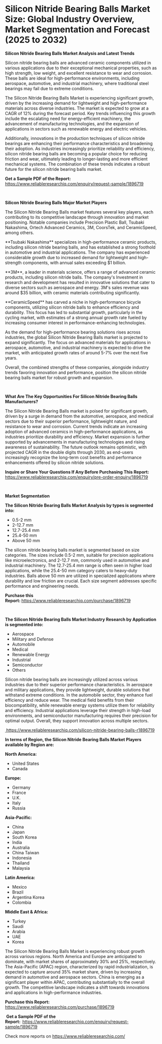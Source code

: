 <p><h1>Silicon Nitride Bearing Balls Market Size: Global Industry Overview, Market Segmentation and Forecast (2025 to 2032)</h1></p><p><strong>Silicon Nitride Bearing Balls Market Analysis and Latest Trends</strong></p>
<p><p>Silicon nitride bearing balls are advanced ceramic components utilized in various applications due to their exceptional mechanical properties, such as high strength, low weight, and excellent resistance to wear and corrosion. These balls are ideal for high-performance environments, including aerospace, automotive, and industrial machinery, where traditional steel bearings may fail due to extreme conditions. </p><p>The Silicon Nitride Bearing Balls Market is experiencing significant growth, driven by the increasing demand for lightweight and high-performance materials across diverse industries. The market is expected to grow at a CAGR of 12% during the forecast period. Key trends influencing this growth include the escalating need for energy-efficient machinery, the advancement of manufacturing technologies, and the expansion of applications in sectors such as renewable energy and electric vehicles. </p><p>Additionally, innovations in the production techniques of silicon nitride bearings are enhancing their performance characteristics and broadening their adoption. As industries increasingly prioritize reliability and efficiency, silicon nitride bearing balls are becoming a popular choice for reducing friction and wear, ultimately leading to longer-lasting and more efficient mechanical systems. The combination of these trends indicates a robust future for the silicon nitride bearing balls market.</p></p>
<p><strong>Get a Sample PDF of the Report:&nbsp;</strong> <a href="https://www.reliableresearchiq.com/enquiry/request-sample/1896719?utm_campaign=3130&utm_medium=2&utm_source=Github&utm_content=ia&utm_term=10042025&utm_id=silicon-nitride-bearing-balls">https://www.reliableresearchiq.com/enquiry/request-sample/1896719</a></p>
<p>&nbsp;</p>
<p><strong>Silicon Nitride Bearing Balls Major Market Players</strong></p>
<p><p>The Silicon Nitride Bearing Balls market features several key players, each contributing to its competitive landscape through innovation and market positioning. Notable companies include Precision Plastic Ball, Tsubaki Nakashima, Ortech Advanced Ceramics, 3M, CoorsTek, and CeramicSpeed, among others.</p><p>**Tsubaki Nakashima** specializes in high-performance ceramic products, including silicon nitride bearing balls, and has established a strong foothold in automotive and industrial applications. The company has experienced considerable growth due to increased demand for lightweight and high-strength components, with annual sales exceeding $1 billion.</p><p>**3M**, a leader in materials science, offers a range of advanced ceramic products, including silicon nitride balls. The company's Investment in research and development has resulted in innovative solutions that cater to diverse sectors such as aerospace and energy. 3M's sales revenue was around $35 billion, with ceramic materials contributing significantly.</p><p>**CeramicSpeed** has carved a niche in high-performance bicycle components, utilizing silicon nitride balls to enhance efficiency and durability. This focus has led to substantial growth, particularly in the cycling market, with estimates of a strong annual growth rate fueled by increasing consumer interest in performance-enhancing technologies.</p><p>As the demand for high-performance bearing solutions rises across industries, the global Silicon Nitride Bearing Balls market is projected to expand significantly. The focus on advanced materials for applications in aerospace, automotive, and industrial machinery is expected to drive the market, with anticipated growth rates of around 5-7% over the next five years. </p><p>Overall, the combined strengths of these companies, alongside industry trends favoring innovation and performance, position the silicon nitride bearing balls market for robust growth and expansion.</p></p>
<p>&nbsp;</p>
<p><strong>What Are The Key Opportunities For Silicon Nitride Bearing Balls Manufacturers?</strong></p>
<p><p>The Silicon Nitride Bearing Balls market is poised for significant growth, driven by a surge in demand from the automotive, aerospace, and medical sectors due to their superior performance, lightweight nature, and resistance to wear and corrosion. Current trends indicate an increasing adoption of advanced ceramics in high-performance applications, as industries prioritize durability and efficiency. Market expansion is further supported by advancements in manufacturing technologies and rising awareness of sustainability. The future outlook remains optimistic, with projected CAGR in the double digits through 2030, as end-users increasingly recognize the long-term cost benefits and performance enhancements offered by silicon nitride solutions.</p></p>
<p><strong>Inquire or Share Your Questions If Any Before Purchasing This Report:</strong> <a href="https://www.reliableresearchiq.com/enquiry/pre-order-enquiry/1896719?utm_campaign=3130&utm_medium=2&utm_source=Github&utm_content=ia&utm_term=10042025&utm_id=silicon-nitride-bearing-balls">https://www.reliableresearchiq.com/enquiry/pre-order-enquiry/1896719</a></p>
<p>&nbsp;</p>
<p><strong>Market Segmentation</strong></p>
<p><strong>The Silicon Nitride Bearing Balls Market Analysis by types is segmented into:</strong></p>
<p><ul><li>0.5-2 mm</li><li>2-12.7 mm</li><li>12.7-25.4 mm</li><li>25.4-50 mm</li><li>Above 50 mm</li></ul></p>
<p><p>The silicon nitride bearing balls market is segmented based on size categories. The sizes include 0.5-2 mm, suitable for precision applications like microelectronics, and 2-12.7 mm, commonly used in automotive and industrial machinery. The 12.7-25.4 mm range is often seen in higher load applications, while the 25.4-50 mm category caters to heavy-duty industries. Balls above 50 mm are utilized in specialized applications where durability and low friction are crucial. Each size segment addresses specific performance and engineering needs.</p></p>
<p><strong>Purchase this Report:&nbsp;</strong><a href="https://www.reliableresearchiq.com/purchase/1896719?utm_campaign=3130&utm_medium=2&utm_source=Github&utm_content=ia&utm_term=10042025&utm_id=silicon-nitride-bearing-balls">https://www.reliableresearchiq.com/purchase/1896719</a></p>
<p>&nbsp;</p>
<p><strong>The Silicon Nitride Bearing Balls Market Industry Research by Application is segmented into:</strong></p>
<p><ul><li>Aerospace</li><li>Military and Defense</li><li>Automobile</li><li>Medical</li><li>Renewable Energy</li><li>Industrial</li><li>Semiconductor</li><li>Others</li></ul></p>
<p><p>Silicon nitride bearing balls are increasingly utilized across various industries due to their superior performance characteristics. In aerospace and military applications, they provide lightweight, durable solutions that withstand extreme conditions. In the automobile sector, they enhance fuel efficiency and reduce wear. The medical field benefits from their biocompatibility, while renewable energy systems utilize them for reliability and efficiency. Industrial applications leverage their strength in high-load environments, and semiconductor manufacturing requires their precision for optimal output. Overall, they support innovation across multiple sectors.</p></p>
<p><a href="https://www.reliableresearchiq.com/silicon-nitride-bearing-balls-r1896719?utm_campaign=3130&utm_medium=2&utm_source=Github&utm_content=ia&utm_term=10042025&utm_id=silicon-nitride-bearing-balls">&nbsp;https://www.reliableresearchiq.com/silicon-nitride-bearing-balls-r1896719</a></p>
<p><strong>In terms of Region, the Silicon Nitride Bearing Balls Market Players available by Region are:</strong></p>
<p>
    <p> <strong> North America: </strong>
        <ul>
            <li>United States</li>
            <li>Canada</li>
        </ul>
        </p> 
    <p> <strong> Europe: </strong>
        <ul>
            <li>Germany</li>
            <li>France</li>
            <li>U.K.</li>
            <li>Italy</li>
            <li>Russia</li>
        </ul>
        </p> 
    <p> <strong> Asia-Pacific: </strong>
        <ul>
            <li>China</li>
            <li>Japan</li>
            <li>South Korea</li>
            <li>India</li>
            <li>Australia</li>
            <li>China Taiwan</li>
            <li>Indonesia</li>
            <li>Thailand</li>
            <li>Malaysia</li>
        </ul>
        </p> 
    <p> <strong> Latin America: </strong>
        <ul>
            <li>Mexico</li>
            <li>Brazil</li>
            <li>Argentina Korea</li>
            <li>Colombia</li>
        </ul>
        </p> 
    <p> <strong> Middle East & Africa: </strong>
        <ul>
            <li>Turkey</li>
            <li>Saudi</li>
            <li>Arabia</li>
            <li>UAE</li>
            <li>Korea</li>
        </ul>
    </p>
    </p>
<p><p>The Silicon Nitride Bearing Balls Market is experiencing robust growth across various regions. North America and Europe are anticipated to dominate, with market shares of approximately 30% and 25%, respectively. The Asia-Pacific (APAC) region, characterized by rapid industrialization, is expected to capture around 35% market share, driven by increasing demand in automotive and aerospace sectors. China is emerging as a significant player within APAC, contributing substantially to the overall growth. The competitive landscape indicates a shift towards innovations and applications in high-performance industries.</p></p>
<p><strong>Purchase this Report: </strong><a href="https://www.reliableresearchiq.com/purchase/1896719?utm_campaign=3130&utm_medium=2&utm_source=Github&utm_content=ia&utm_term=10042025&utm_id=silicon-nitride-bearing-balls">https://www.reliableresearchiq.com/purchase/1896719</a></p>
<p>&nbsp;<strong>Get a Sample PDF of the Report:&nbsp;&nbsp;</strong><a href="https://www.reliableresearchiq.com/enquiry/request-sample/1896719?utm_campaign=3130&utm_medium=2&utm_source=Github&utm_content=ia&utm_term=10042025&utm_id=silicon-nitride-bearing-balls">https://www.reliableresearchiq.com/enquiry/request-sample/1896719</a></p>
<p><strong></strong></p>
<p>Check more reports on <a href="https://www.reliableresearchiq.com/?utm_campaign=3130&utm_medium=2&utm_source=Github&utm_content=ia&utm_term=10042025&utm_id=silicon-nitride-bearing-balls">https://www.reliableresearchiq.com/</a></p>